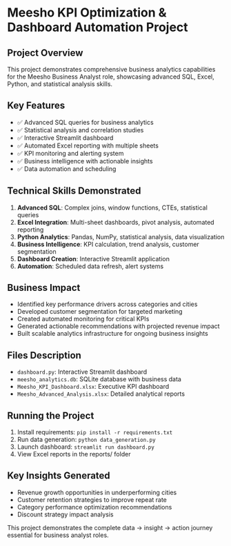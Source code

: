 
# Meesho KPI Optimization & Dashboard Automation Project

## Project Overview
This project demonstrates comprehensive business analytics capabilities for the Meesho Business Analyst role, showcasing advanced SQL, Excel, Python, and statistical analysis skills.

## Key Features
- ✅ Advanced SQL queries for business analytics
- ✅ Statistical analysis and correlation studies
- ✅ Interactive Streamlit dashboard
- ✅ Automated Excel reporting with multiple sheets
- ✅ KPI monitoring and alerting system
- ✅ Business intelligence with actionable insights
- ✅ Data automation and scheduling

## Technical Skills Demonstrated
1. **Advanced SQL**: Complex joins, window functions, CTEs, statistical queries
2. **Excel Integration**: Multi-sheet dashboards, pivot analysis, automated reporting
3. **Python Analytics**: Pandas, NumPy, statistical analysis, data visualization
4. **Business Intelligence**: KPI calculation, trend analysis, customer segmentation
5. **Dashboard Creation**: Interactive Streamlit application
6. **Automation**: Scheduled data refresh, alert systems

## Business Impact
- Identified key performance drivers across categories and cities
- Developed customer segmentation for targeted marketing
- Created automated monitoring for critical KPIs
- Generated actionable recommendations with projected revenue impact
- Built scalable analytics infrastructure for ongoing business insights

## Files Description
- `dashboard.py`: Interactive Streamlit dashboard
- `meesho_analytics.db`: SQLite database with business data
- `Meesho_KPI_Dashboard.xlsx`: Executive KPI dashboard
- `Meesho_Advanced_Analysis.xlsx`: Detailed analytical reports

## Running the Project
1. Install requirements: `pip install -r requirements.txt`
2. Run data generation: `python data_generation.py`
3. Launch dashboard: `streamlit run dashboard.py`
4. View Excel reports in the reports/ folder

## Key Insights Generated
- Revenue growth opportunities in underperforming cities
- Customer retention strategies to improve repeat rate
- Category performance optimization recommendations
- Discount strategy impact analysis

This project demonstrates the complete data → insight → action journey essential for business analyst roles.
